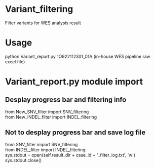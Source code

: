 # Variant_filtering
Filter variants for WES analysis result

# Usage
python Variant_report.py 1O922112301_01A (in-house WES pipeline raw excel file)

# Variant_report.py module import
## Desplay progress bar and filtering info
from New_SNV_filter import SNV_filtering  
from New_INDEL_filter import INDEL_filtering  

## Not to desplay progress bar and save log file 
from SNV_filter import SNV_filtering  
from INDEL_filter import INDEL_filtering  
sys.stdout = open(self.result_dir + case_id + '_filter_log.txt', 'w')  
sys.stdout.close()
